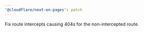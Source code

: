 ```yaml
---
'@cloudflare/next-on-pages': patch
---
```


Fix route intercepts causing 404s for the non-intercepted route.
